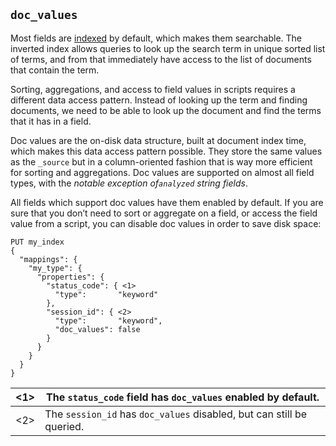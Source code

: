 ## `doc_values`

Most fields are [indexed](mapping-index.html) by default, which makes them searchable. The inverted index allows queries to look up the search term in unique sorted list of terms, and from that immediately have access to the list of documents that contain the term.

Sorting, aggregations, and access to field values in scripts requires a different data access pattern. Instead of looking up the term and finding documents, we need to be able to look up the document and find the terms that it has in a field.

Doc values are the on-disk data structure, built at document index time, which makes this data access pattern possible. They store the same values as the `_source` but in a column-oriented fashion that is way more efficient for sorting and aggregations. Doc values are supported on almost all field types, with the _notable exception of`analyzed` string fields_.

All fields which support doc values have them enabled by default. If you are sure that you don’t need to sort or aggregate on a field, or access the field value from a script, you can disable doc values in order to save disk space:
    
    
    PUT my_index
    {
      "mappings": {
        "my_type": {
          "properties": {
            "status_code": { <1>
              "type":       "keyword"
            },
            "session_id": { <2>
              "type":       "keyword",
              "doc_values": false
            }
          }
        }
      }
    }

<1>| The `status_code` field has `doc_values` enabled by default.     
---|---    
<2>| The `session_id` has `doc_values` disabled, but can still be queried. 
